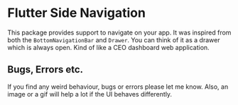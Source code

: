 # Flutter Side Navigation

This package provides support to navigate on your app. 
It was inspired from both the ```BottomNavigationBar``` and ```Drawer```. 
You can think of it as a drawer which is always open. Kind of like a CEO dashboard web application.


## Bugs, Errors etc.
If you find any weird behaviour, bugs or errors please let me know.
Also, an image or a gif will help a lot if the UI behaves differently.